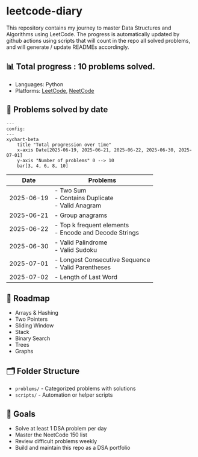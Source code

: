 # leetcode-diary

This repository contains my journey to master Data Structures and Algorithms using LeetCode.
The progress is automatically updated by github actions using scripts that will count in the repo all solved problems,
and will generate / update READMEs accordingly.

## 📊 Total progress \: 10 problems solved.

- Languages: Python
- Platforms: [LeetCode](https://leetcode.com/), [NeetCode](https://neetcode.io/)

## 📅 Problems solved by date

```mermaid
---
config:
---
xychart-beta
    title "Total progression over time"
    x-axis Date[2025-06-19, 2025-06-21, 2025-06-22, 2025-06-30, 2025-07-01]
    y-axis "Number of problems" 0 --> 10
    bar[3, 4, 6, 8, 10]
```

| Date | Problems |
|------|----------|
| 2025-06-19 | - Two Sum<br>- Contains Duplicate<br>- Valid Anagram |
| 2025-06-21 | - Group anagrams |
| 2025-06-22 | - Top k frequent elements<br>- Encode and Decode Strings |
| 2025-06-30 | - Valid Palindrome<br>- Valid Sudoku |
| 2025-07-01 | - Longest Consecutive Sequence<br>- Valid Parentheses |
| 2025-07-02 | - Length of Last Word |

## 🧭 Roadmap

- Arrays & Hashing
- Two Pointers
- Sliding Window
- Stack
- Binary Search
- Trees
- Graphs

## 🗂️ Folder Structure

- `problems/` - Categorized problems with solutions
- `scripts/` - Automation or helper scripts

## 📌 Goals

- Solve at least 1 DSA problem per day
- Master the NeetCode 150 list
- Review difficult problems weekly
- Build and maintain this repo as a DSA portfolio